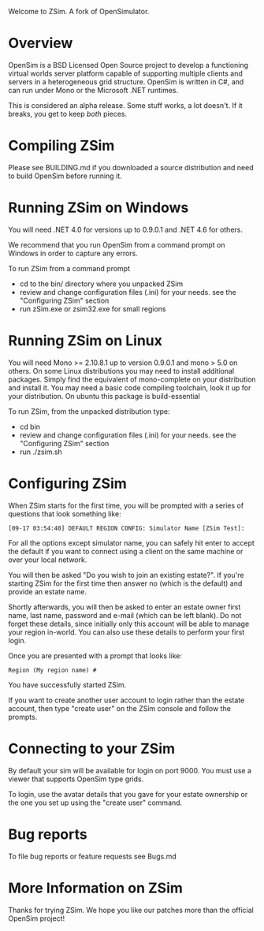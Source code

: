 Welcome to ZSim. A fork of OpenSimulator.

# Overview

OpenSim is a BSD Licensed Open Source project to develop a functioning
virtual worlds server platform capable of supporting multiple clients
and servers in a heterogeneous grid structure. OpenSim is written in
C#, and can run under Mono or the Microsoft .NET runtimes.

This is considered an alpha release.  Some stuff works, a lot doesn't.
If it breaks, you get to keep *both* pieces.

# Compiling ZSim

Please see BUILDING.md if you downloaded a source distribution and 
need to build OpenSim before running it.

# Running ZSim on Windows

You will need .NET 4.0 for versions up to 0.9.0.1 and .NET 4.6 for others.

We recommend that you run OpenSim from a command prompt on Windows in order
to capture any errors.

To run ZSim from a command prompt

 * cd to the bin/ directory where you unpacked ZSim
 * review and change configuration files (.ini) for your needs. see the "Configuring ZSim" section
 * run zSim.exe or zsim32.exe for small regions


# Running ZSim on Linux

You will need Mono >= 2.10.8.1 up to version 0.9.0.1 and mono > 5.0 on others.  On some Linux distributions you
may need to install additional packages. Simply find the equivalent of mono-complete on your distribution and install it. You may need a basic code compiling toolchain, look it up for your distribution. On ubuntu this package is build-essential


To run ZSim, from the unpacked distribution type:

 * cd bin
 * review and change configuration files (.ini) for your needs. see the "Configuring ZSim" section
 * run ./zsim.sh


# Configuring ZSim

When ZSim starts for the first time, you will be prompted with a
series of questions that look something like:

	[09-17 03:54:40] DEFAULT REGION CONFIG: Simulator Name [ZSim Test]:

For all the options except simulator name, you can safely hit enter to accept
the default if you want to connect using a client on the same machine or over
your local network.

You will then be asked "Do you wish to join an existing estate?".  If you're
starting ZSim for the first time then answer no (which is the default) and
provide an estate name.

Shortly afterwards, you will then be asked to enter an estate owner first name,
last name, password and e-mail (which can be left blank).  Do not forget these
details, since initially only this account will be able to manage your region
in-world.  You can also use these details to perform your first login.

Once you are presented with a prompt that looks like:

	Region (My region name) #

You have successfully started ZSim.

If you want to create another user account to login rather than the estate
account, then type "create user" on the ZSim console and follow the prompts.

# Connecting to your ZSim

By default your sim will be available for login on port 9000. 
You must use a viewer that supports OpenSim type grids.


To login, use the avatar details that you gave for your estate ownership or the
one you set up using the "create user" command.

# Bug reports

To file bug reports or feature requests see Bugs.md

# More Information on ZSim

Thanks for trying ZSim. We hope you like our patches more than the official OpenSim project!

